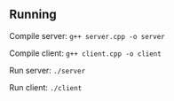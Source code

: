 Running
---
Compile server: `g++ server.cpp -o server`

Compile client: `g++ client.cpp -o client`

Run server: `./server`

Run client: `./client`

